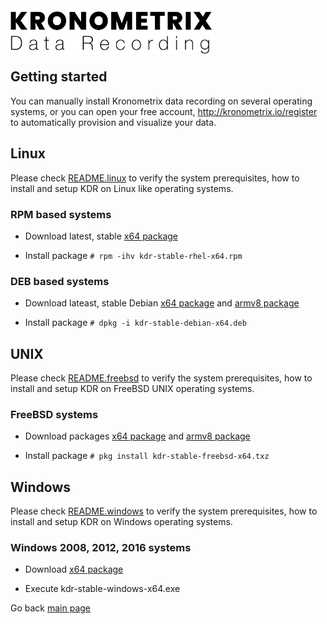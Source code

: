 <img src="/docs/img/KDR-Text.png" align="left" height="74" width="325" />
<br/><br/>
<br/><br/>

## Getting started

You can manually install Kronometrix data recording on several 
operating systems, or you can open your free account, 
http://kronometrix.io/register to automatically provision and visualize 
your data. 

## Linux

Please check [README.linux](https://gitlab.com/kronometrix/recording/blob/master/README.linux)
to verify the system prerequisites, how to install and setup KDR on Linux like operating systems.

### RPM based systems

  * Download latest, stable [x64 package](https://gitlab.com/kronometrix/k1/blob/master/linux/kdr-stable-rhel-x64.rpm)
        
  * Install package ```# rpm -ihv kdr-stable-rhel-x64.rpm``` 
  
### DEB based systems

  * Download lateast, stable Debian [x64 package](https://gitlab.com/kronometrix/k1/blob/master/linux/kdr-stable-debian-x64.deb) and [armv8 package](https://gitlab.com/kronometrix/k1/blob/master/linux/kdr-stable-raspbian-armv8.deb)
    
  * Install package ```# dpkg -i kdr-stable-debian-x64.deb``` 

## UNIX

Please check [README.freebsd](https://gitlab.com/kronometrix/recording/blob/master/README.freebsd)
to verify the system prerequisites, how to install and setup KDR on FreeBSD UNIX operating systems.

### FreeBSD systems

  * Download packages [x64 package](https://gitlab.com/kronometrix/k1/blob/master/freebsd/kdr-stable-freebsd-x64.txz) and [armv8 package](https://gitlab.com/kronometrix/k1/blob/master/freebsd/kdr-stable-freebsd-armv8.txz)
    
  * Install package ```# pkg install kdr-stable-freebsd-x64.txz``` 

## Windows

Please check [README.windows](https://gitlab.com/kronometrix/recording/blob/master/README.windows)
to verify the system prerequisites, how to install and setup KDR on Windows operating systems.

### Windows 2008, 2012, 2016 systems

  * Download [x64 package](https://gitlab.com/kronometrix/k1/blob/master/win/kdr-stable-windows-x64.exe)

  * Execute kdr-stable-windows-x64.exe
 

Go back [main page](https://gitlab.com/kronometrix/recording/)
